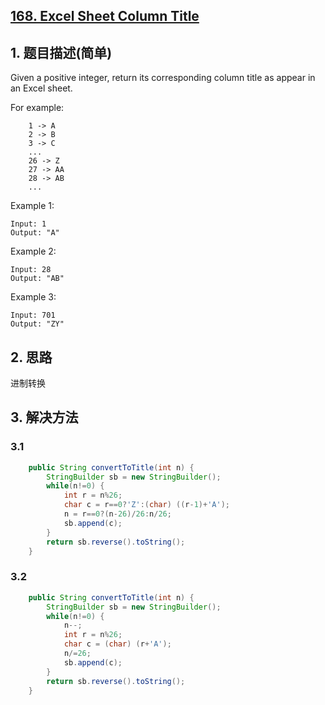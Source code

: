 ## [168. Excel Sheet Column Title](https://leetcode-cn.com/problems/excel-sheet-column-title/)

## 1. 题目描述(简单)

Given a positive integer, return its corresponding column title as appear in an Excel sheet.

For example:
```
    1 -> A
    2 -> B
    3 -> C
    ...
    26 -> Z
    27 -> AA
    28 -> AB 
    ...
```
Example 1:
```
Input: 1
Output: "A"
```
Example 2:
```
Input: 28
Output: "AB"
```
Example 3:
```
Input: 701
Output: "ZY"
```


## 2. 思路
进制转换

## 3. 解决方法

### 3.1

```java
    public String convertToTitle(int n) {
        StringBuilder sb = new StringBuilder();
        while(n!=0) {
        	int r = n%26;
        	char c = r==0?'Z':(char) ((r-1)+'A');
        	n = r==0?(n-26)/26:n/26;
        	sb.append(c);
        }
        return sb.reverse().toString();
    }
```

### 3.2


```java
    public String convertToTitle(int n) {
    	StringBuilder sb = new StringBuilder();
    	while(n!=0) {
    		n--;
    		int r = n%26;
    		char c = (char) (r+'A');
    		n/=26;
    		sb.append(c);
    	}
    	return sb.reverse().toString();
    }
```


